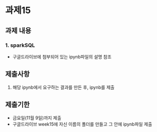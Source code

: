 # 과제15

## 과제 내용
### 1. sparkSQL
- 구글드라이브에 첨부되어 있는 ipynb파일의 설명 참조

## 제출사항
1. 해당 ipynb에서 요구하는 결과를 만든 후, ipynb를 제출

## 제출기한
- 금요일(11월 9일)까지 제출
- 구글드라이브 week15에 자신 이름의 폴더를 만들고 그 안에 ipynb파일 제출
